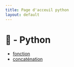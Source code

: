```yaml
---
title: Page d'acceuil python
layout: default
---
```


# 🐍 - Python  

* [fonction](/python/fonction.md)
* [concaténation](/python/concaténation.md)

